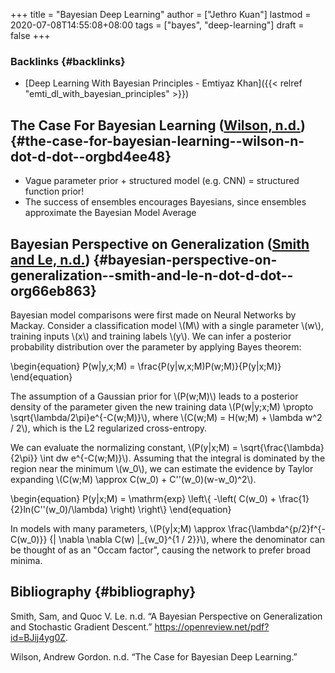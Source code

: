 +++
title = "Bayesian Deep Learning"
author = ["Jethro Kuan"]
lastmod = 2020-07-08T14:55:08+08:00
tags = ["bayes", "deep-learning"]
draft = false
+++

### Backlinks {#backlinks}

- [Deep Learning With Bayesian Principles - Emtiyaz Khan]({{< relref "emti_dl_with_bayesian_principles" >}})

## The Case For Bayesian Learning ([Wilson, n.d.](#orgbd4ee48)) {#the-case-for-bayesian-learning--wilson-n-dot-d-dot--orgbd4ee48}

- Vague parameter prior + structured model (e.g. CNN) = structured
  function prior!
- The success of ensembles encourages Bayesians, since ensembles
  approximate the Bayesian Model Average

## Bayesian Perspective on Generalization ([Smith and Le, n.d.](#org66eb863)) {#bayesian-perspective-on-generalization--smith-and-le-n-dot-d-dot--org66eb863}

Bayesian model comparisons were first made on Neural Networks by
Mackay. Consider a classification model \\(M\\) with a single parameter
\\(w\\), training inputs \\(x\\) and training labels \\(y\\). We can infer a
posterior probability distribution over the parameter by applying
Bayes theorem:

\begin{equation}
P(w|y,x;M) = \frac{P(y|w,x;M)P(w;M)}{P(y|x;M)}
\end{equation}

The assumption of a Gaussian prior for \\(P(w;M)\\) leads to a posterior
density of the parameter given the new training data \\(P(w|y;x;M)
\propto \sqrt{\lambda/2\pi}e^{-C(w;M)}\\), where \\(C(w;M) = H(w;M) +
\lambda w^2 / 2\\), which is the L2 regularized cross-entropy.

We can evaluate the normalizing constant, \\(P(y|x;M) =
\sqrt{\frac{\lambda}{2\pi}} \int dw e^{-C(w;M)}\\). Assuming that the
integral is dominated by the region near the minimum \\(w_0\\), we can
estimate the evidence by Taylor expanding \\(C(w;M) \approx C(w_0) +
C''(w_0)(w-w_0)^2\\).

\begin{equation}
P(y|x;M) = \mathrm{exp} \left\\{ -\left( C(w_0) +
\frac{1}{2}ln(C''(w_0)/\lambda) \right) \right\\}
\end{equation}

In models with many parameters, \\(P(y|x;M) \approx
\frac{\lambda^{p/2}f^{-C(w_0)}} {| \nabla \nabla C(w) |\_{w_0}^{1 / 2}}\\),
where the denominator can be thought of as an "Occam factor", causing
the network to prefer broad minima.

## Bibliography {#bibliography}

<a id="org66eb863"></a>Smith, Sam, and Quoc V. Le. n.d. “A Bayesian Perspective on Generalization and Stochastic Gradient Descent.” <https://openreview.net/pdf?id=BJij4yg0Z>.

<a id="orgbd4ee48"></a>Wilson, Andrew Gordon. n.d. “The Case for Bayesian Deep Learning.”
